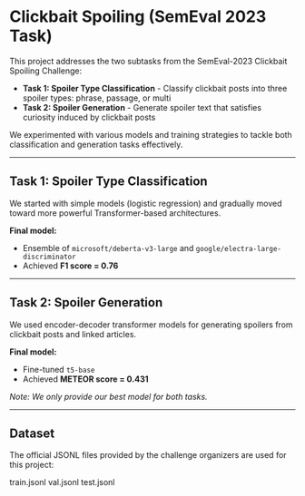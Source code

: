 # Clickbait Spoiling (SemEval 2023 Task)

This project addresses the two subtasks from the SemEval-2023 Clickbait Spoiling Challenge:

- **Task 1: Spoiler Type Classification** - Classify clickbait posts into three spoiler types: phrase, passage, or multi
- **Task 2: Spoiler Generation** - Generate spoiler text that satisfies curiosity induced by clickbait posts

We experimented with various models and training strategies to tackle both classification and generation tasks effectively.

---

## Task 1: Spoiler Type Classification

We started with simple models (logistic regression) and gradually moved toward more powerful Transformer-based architectures.

**Final model:**
- Ensemble of `microsoft/deberta-v3-large` and `google/electra-large-discriminator`  
- Achieved **F1 score = 0.76**

---

## Task 2: Spoiler Generation

We used encoder-decoder transformer models for generating spoilers from clickbait posts and linked articles.

**Final model:**
- Fine-tuned `t5-base`
- Achieved **METEOR score = 0.431**

*Note: We only provide our best model for both tasks.*

---

## Dataset
The official JSONL files provided by the challenge organizers are used for this project:

train.jsonl
val.jsonl
test.jsonl
